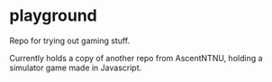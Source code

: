 # playground

Repo for trying out gaming stuff. 

Currently holds a copy of another repo from AscentNTNU, holding a simulator game made in Javascript.

